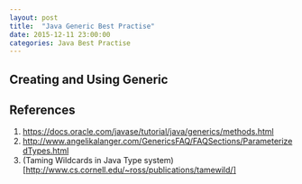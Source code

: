 ```yaml
---
layout: post
title:  "Java Generic Best Practise"
date: 2015-12-11 23:00:00
categories: Java Best Practise
---
```


## Creating and Using Generic

## References
1. https://docs.oracle.com/javase/tutorial/java/generics/methods.html
2. http://www.angelikalanger.com/GenericsFAQ/FAQSections/ParameterizedTypes.html
3. (Taming Wildcards in Java Type system)[http://www.cs.cornell.edu/~ross/publications/tamewild/]


